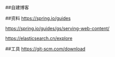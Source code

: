 ##自建博客

##资料
https://spring.io/guides

https://spring.io/guides/gs/serving-web-content/

https://elasticsearch.cn/explore

##工具
https://git-scm.com/download
